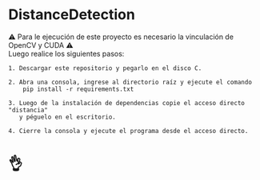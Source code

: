 # DistanceDetection

⚠️ Para le ejecución de este proyecto es necesario la vinculación de OpenCV y CUDA ⚠️<br>
Luego realice los siguientes pasos:

    1. Descargar este repositorio y pegarlo en el disco C.

    2. Abra una consola, ingrese al directorio raíz y ejecute el comando
        pip install -r requirements.txt

    3. Luego de la instalación de dependencias copie el acceso directo "distancia"
       y péguelo en el escritorio.

    4. Cierre la consola y ejecute el programa desde el acceso directo. 
    
<h1>👌</n1>
